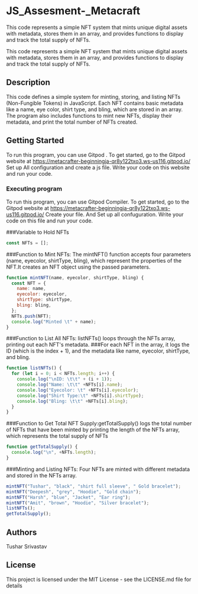 # JS_Assesment-_Metacraft

This code represents a simple NFT system that mints unique digital assets with metadata, stores them in an array, and provides functions to display and track the total supply of NFTs.

This code represents a simple NFT system that mints unique digital assets with metadata, stores them in an array, and provides functions to display and track the total supply of NFTs.

## Description

This code defines a simple system for minting, storing, and listing NFTs (Non-Fungible Tokens) in JavaScript. Each NFT contains basic metadata like a name, eye color, shirt type, and bling, which are stored in an array. The program also includes functions to mint new NFTs, display their metadata, and print the total number of NFTs created.

## Getting Started
To run this program, you can use Gitpod . To get started, go to the Gitpod website at https://metacrafter-beginningja-qr8y122txo3.ws-us116.gitpod.io/
Set up All configuration and create a js file.
Write your code on this website and run your code.

### Executing program

To run this program, you can use Gitpod Compiler. To get started, go to the Gitpod website at https://metacrafter-beginningja-qr8y122txo3.ws-us116.gitpod.io/
Create your file. And Set up all confuguration.
Write your code on this file and run your code.


###Variable to Hold NFTs
```javascript
const NFTs = [];
```

###Function to Mint NFTs: The mintNFT() function accepts four parameters (name, eyecolor, shirtType, bling), which represent the properties of the NFT.It creates an NFT object using the passed parameters.
```javascript
function mintNFT(name, eyecolor, shirtType, bling) {
  const NFT = {
    name: name,
    eyecolor: eyecolor,
    shirtType: shirtType,
    bling: bling,
  };
  NFTs.push(NFT);
  console.log("Minted \t" + name);
}

```
###Function to List All NFTs: listNFTs() loops through the NFTs array, printing out each NFT's metadata.
###For each NFT in the array, it logs the ID (which is the index + 1), and the metadata like name, eyecolor, shirtType, and bling.
```javascript
function listNFTs() {
  for (let i = 0; i < NFTs.length; i++) {
    console.log("\nID: \t\t" + (i + 1));
    console.log("Name: \t\t" +NFTs[i].name);
    console.log("Eyecolor: \t" +NFTs[i].eyecolor);
    console.log("Shirt Type:\t" +NFTs[i].shirtType);
    console.log("Bling: \t\t" +NFTs[i].bling);
  }
}
```
###Function to Get Total NFT Supply:getTotalSupply() logs the total number of NFTs that have been minted by printing the length of the NFTs array, which represents the total supply of NFTs
```javascript
function getTotalSupply() {
  console.log("\n", +NFTs.length);
}
```
###Minting and Listing NFTs: Four NFTs are minted with different metadata and stored in the NFTs array.
```javascript
mintNFT("Tushar", "black", "shirt full sleeve", " Gold bracelet");
mintNFT("Deepesh", "grey", "Hoodie", "Gold chain");
mintNFT("Harsh", "blue", "Jacket", "Ear ring");
mintNFT("Amit", "brown", "Hoodie", "Silver bracelet");
listNFTs();
getTotalSupply();

```



## Authors

Tushar Srivastav 



## License

This project is licensed under the MIT License - see the LICENSE.md file for details

